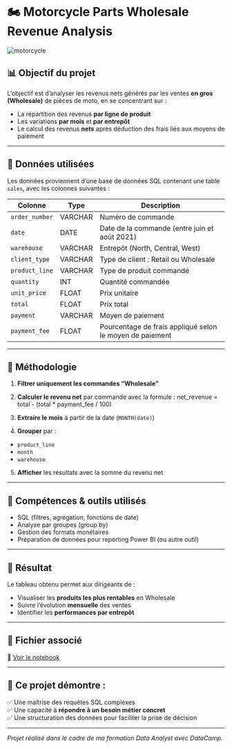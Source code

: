 # 🏍️ Motorcycle Parts Wholesale Revenue Analysis
![motorcycle](https://github.com/user-attachments/assets/bee0491a-c877-432e-a1dd-ec42a59a1637)

## 📊 Objectif du projet

L’objectif est d’analyser les revenus nets générés par les ventes **en gros (Wholesale)** de pièces de moto, en se concentrant sur :

- La répartition des revenus **par ligne de produit**
- Les variations **par mois** et **par entrepôt**
- Le calcul des revenus **nets** après déduction des frais liés aux moyens de paiement

---

## 🧾 Données utilisées

Les données proviennent d’une base de données SQL contenant une table `sales`, avec les colonnes suivantes :

| Colonne | Type | Description |
|--------|------|-------------|
| `order_number` | VARCHAR | Numéro de commande |
| `date` | DATE | Date de la commande (entre juin et août 2021) |
| `warehouse` | VARCHAR | Entrepôt (North, Central, West) |
| `client_type` | VARCHAR | Type de client : Retail ou Wholesale |
| `product_line` | VARCHAR | Type de produit commandé |
| `quantity` | INT | Quantité commandée |
| `unit_price` | FLOAT | Prix unitaire |
| `total` | FLOAT | Prix total |
| `payment` | VARCHAR | Moyen de paiement |
| `payment_fee` | FLOAT | Pourcentage de frais appliqué selon le moyen de paiement |

---

## 🧮 Méthodologie

1. **Filtrer uniquement les commandes “Wholesale”**
2. **Calculer le revenu net** par commande avec la formule : net_revenue = total - (total * payment_fee / 100)

3. **Extraire le mois** à partir de la date (`MONTH(date)`)
4. **Grouper** par :
- `product_line`
- `month`
- `warehouse`
5. **Afficher** les résultats avec la somme du revenu net

---

## 🧰 Compétences & outils utilisés

- SQL (filtres, agrégation, fonctions de date)
- Analyse par groupes (group by)
- Gestion des formats monétaires
- Préparation de données pour reporting Power BI (ou autre outil)

---

## 📎 Résultat

Le tableau obtenu permet aux dirigeants de :
- Visualiser les **produits les plus rentables** en Wholesale
- Suivre l’évolution **mensuelle** des ventes
- Identifier les **performances par entrepôt**

---

## 📄 Fichier associé

📌 [Voir le notebook](./notebook.ipynb)

---

## 🚀 Ce projet démontre :

✅ Une maîtrise des requêtes SQL complexes  
✅ Une capacité à **répondre à un besoin métier concret**  
✅ Une structuration des données pour faciliter la prise de décision

---

*Projet réalisé dans le cadre de ma formation Data Analyst avec DataCamp.*
